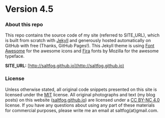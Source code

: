 # Version 4.5

### About this repo

This repo contains the source code of my site (referred to SITE_URL), which is built from scratch with [Jekyll](http://jekyllrb.com/) and generously hosted automatically on GitHub with free (Thanks, GitHub Pages!). This Jekyll theme is using [Font Awesome](https://fortawesome.github.io/Font-Awesome/) for the awesome icons and [Fira](https://github.com/mozilla/Fira) fonts by Mozilla for the awesome typeface.

**SITE_URL:** [http://saltfog.github.io](http://saltfog.github.io)

### License

Unless otherwise stated, all original code snippets presented on this site is licensed under the [MIT](LICENSE.md) license. All original photographs and text (my blog posts) on this website ([saltfog.github.io](http://saltfog.github.io)) are licensed under a [CC BY-NC 4.0](https://creativecommons.org/licenses/by-nc/4.0/) license. If you have any questions about using any part of these materials for commercial purposes, please write me an email at saltfog(at)gmail.com.
